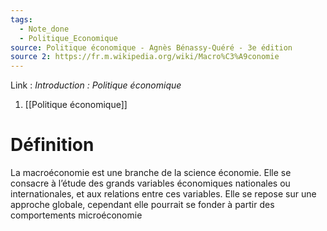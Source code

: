 ```yaml
---
tags:
  - Note_done
  - Politique_Economique
source: Politique économique - Agnès Bénassy-Quéré - 3e édition
source 2: https://fr.m.wikipedia.org/wiki/Macro%C3%A9conomie
---
```


Link :
_Introduction : Politique économique_
1. [[Politique économique]]

# Définition
La macroéconomie est une branche de la science économie.
Elle se consacre à l’étude des grands variables économiques nationales ou internationales, et aux relations entre ces variables. 
Elle se repose sur une approche globale, cependant elle pourrait se fonder à partir des comportements microéconomie
